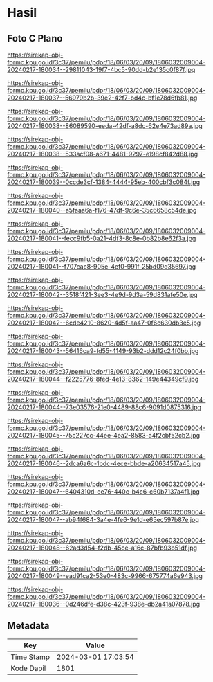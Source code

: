 # Hasil

## Foto C Plano

https://sirekap-obj-formc.kpu.go.id/3c37/pemilu/pdpr/18/06/03/20/09/1806032009004-20240217-180034--29811043-19f7-4bc5-90dd-b2e135c0f87f.jpg

https://sirekap-obj-formc.kpu.go.id/3c37/pemilu/pdpr/18/06/03/20/09/1806032009004-20240217-180037--56979b2b-39e2-42f7-bd4c-bf1e78d6fb81.jpg

https://sirekap-obj-formc.kpu.go.id/3c37/pemilu/pdpr/18/06/03/20/09/1806032009004-20240217-180038--86089590-eeda-42df-a8dc-62e4e73ad89a.jpg

https://sirekap-obj-formc.kpu.go.id/3c37/pemilu/pdpr/18/06/03/20/09/1806032009004-20240217-180038--533acf08-a671-4481-9297-e198cf842d88.jpg

https://sirekap-obj-formc.kpu.go.id/3c37/pemilu/pdpr/18/06/03/20/09/1806032009004-20240217-180039--0ccde3cf-1384-4444-95eb-400cbf3c084f.jpg

https://sirekap-obj-formc.kpu.go.id/3c37/pemilu/pdpr/18/06/03/20/09/1806032009004-20240217-180040--a5faaa6a-f176-47df-9c6e-35c6658c54de.jpg

https://sirekap-obj-formc.kpu.go.id/3c37/pemilu/pdpr/18/06/03/20/09/1806032009004-20240217-180041--fecc9fb5-0a21-4df3-8c8e-0b82b8e62f3a.jpg

https://sirekap-obj-formc.kpu.go.id/3c37/pemilu/pdpr/18/06/03/20/09/1806032009004-20240217-180041--f707cac8-905e-4ef0-991f-25bd09d35697.jpg

https://sirekap-obj-formc.kpu.go.id/3c37/pemilu/pdpr/18/06/03/20/09/1806032009004-20240217-180042--3518f421-3ee3-4e9d-9d3a-59d831afe50e.jpg

https://sirekap-obj-formc.kpu.go.id/3c37/pemilu/pdpr/18/06/03/20/09/1806032009004-20240217-180042--6cde4210-8620-4d5f-aa47-0f6c630db3e5.jpg

https://sirekap-obj-formc.kpu.go.id/3c37/pemilu/pdpr/18/06/03/20/09/1806032009004-20240217-180043--56416ca9-fd55-4149-93b2-ddd12c24f0bb.jpg

https://sirekap-obj-formc.kpu.go.id/3c37/pemilu/pdpr/18/06/03/20/09/1806032009004-20240217-180044--f2225776-8fed-4e13-8362-149e44349cf9.jpg

https://sirekap-obj-formc.kpu.go.id/3c37/pemilu/pdpr/18/06/03/20/09/1806032009004-20240217-180044--73e03576-21e0-4489-88c6-9091d0875316.jpg

https://sirekap-obj-formc.kpu.go.id/3c37/pemilu/pdpr/18/06/03/20/09/1806032009004-20240217-180045--75c227cc-44ee-4ea2-8583-a4f2cbf52cb2.jpg

https://sirekap-obj-formc.kpu.go.id/3c37/pemilu/pdpr/18/06/03/20/09/1806032009004-20240217-180046--2dca6a6c-1bdc-4ece-bbde-a20634517a45.jpg

https://sirekap-obj-formc.kpu.go.id/3c37/pemilu/pdpr/18/06/03/20/09/1806032009004-20240217-180047--6404310d-ee76-440c-b4c6-c60b7137a4f1.jpg

https://sirekap-obj-formc.kpu.go.id/3c37/pemilu/pdpr/18/06/03/20/09/1806032009004-20240217-180047--ab94f684-3a4e-4fe6-9e1d-e65ec597b87e.jpg

https://sirekap-obj-formc.kpu.go.id/3c37/pemilu/pdpr/18/06/03/20/09/1806032009004-20240217-180048--62ad3d54-f2db-45ce-a16c-87bfb93b51df.jpg

https://sirekap-obj-formc.kpu.go.id/3c37/pemilu/pdpr/18/06/03/20/09/1806032009004-20240217-180049--ead91ca2-53e0-483c-9966-675774a6e943.jpg

https://sirekap-obj-formc.kpu.go.id/3c37/pemilu/pdpr/18/06/03/20/09/1806032009004-20240217-180036--0d246dfe-d38c-423f-938e-db2a41a07878.jpg


## Metadata

| Key        | Value               |
| ---------- | ------------------- |
| Time Stamp | 2024-03-01 17:03:54 |
| Kode Dapil | 1801                |



